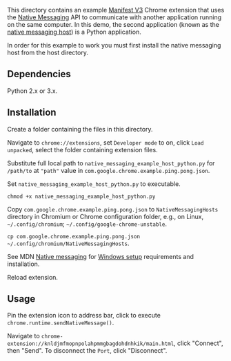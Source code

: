 This directory contains an example [Manifest
V3](https://developer.chrome.com/docs/extensions/mv3/intro/) Chrome extension that uses the [Native
Messaging](https://github.com/browserext/native-messaging) API to communicate with another 
application running on the same computer. In this demo, the second application (known as the [native
messaging host](https://developer.chrome.com/docs/apps/nativeMessaging/#native-messaging-host)) is 
a Python application.

In order for this example to work you must first install the native messaging
host from the host directory.

## Dependencies

Python 2.x or 3.x.

## Installation

Create a folder containing the files in this directory.

Navigate to `chrome://extensions`, set `Developer mode` to on, click `Load unpacked`, select the folder containing extension files.

Substitute full local path to `native_messaging_example_host_python.py` for `/path/to` at `"path"` value in `com.google.chrome.example.ping.pong.json`.

Set `native_messaging_example_host_python.py` to executable.

`chmod +x native_messaging_example_host_python.py`

Copy `com.google.chrome.example.ping.pong.json` to `NativeMessagingHosts` directory in Chromium or Chrome configuration folder, e.g., on Linux, `~/.config/chromium`; `~/.config/google-chrome-unstable`.

`cp com.google.chrome.example.ping.pong.json ~/.config/chromium/NativeMessagingHosts`.

See MDN [Native messaging](https://developer.mozilla.org/en-US/docs/Mozilla/Add-ons/WebExtensions/Native_messaging) for [Windows setup](https://developer.mozilla.org/en-US/docs/Mozilla/Add-ons/WebExtensions/Native_messaging#windows_setup) requirements and installation.

Reload extension.

## Usage

Pin the extension icon to address bar, click to execute `chrome.runtime.sendNativeMessage()`.

Navigate to `chrome-extension://knldjmfmopnpolahpmmgbagdohdnhkik/main.html`, click "Connect", then "Send". To disconnect the `Port`, click "Disconnect".
